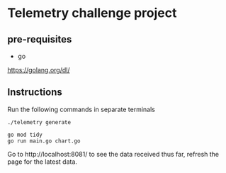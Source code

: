# Telemetry challenge project

## pre-requisites

* go

https://golang.org/dl/

## Instructions

Run the following commands in separate terminals
```
./telemetry generate
```
```
go mod tidy
go run main.go chart.go
```

Go to http://localhost:8081/ to see the data received thus far, refresh the page for the latest data.